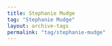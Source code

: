 ```yaml
---
title: Stephanie Mudge
tag: "Stephanie Mudge"
layout: archive-tags
permalink: "tag/stephanie-mudge"
---
```

